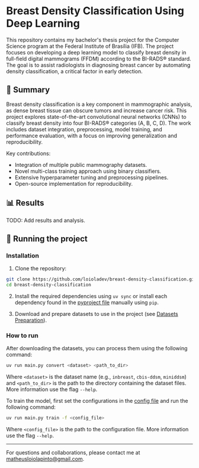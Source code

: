 # Breast Density Classification Using Deep Learning

This repository contains my bachelor's thesis project for the Computer Science program at the Federal Institute of Brasília (IFB). The project focuses on developing a deep learning model to classify breast density in full-field digital mammograms (FFDM) according to the BI-RADS® standard. The goal is to assist radiologists in diagnosing breast cancer by automating density classification, a critical factor in early detection.

## 📖 Summary

Breast density classification is a key component in mammographic analysis, as dense breast tissue can obscure tumors and increase cancer risk. This project explores state-of-the-art convolutional neural networks (CNNs) to classify breast density into four BI-RADS® categories (A, B, C, D). The work includes dataset integration, preprocessing, model training, and performance evaluation, with a focus on improving generalization and reproducibility.

Key contributions:
- Integration of multiple public mammography datasets.
- Novel multi-class training approach using binary classifiers.
- Extensive hyperparameter tuning and preprocessing pipelines.
- Open-source implementation for reproducibility.

## 📊 Results 

TODO: Add results and analysis.

## 🚀 Running the project

### Installation

1. Clone the repository:

```bash
git clone https://github.com/loioladev/breast-density-classification.git  
cd breast-density-classification  
```

2. Install the required dependencies using `uv sync` or install each dependency found in the [pyproject file](./pyproject.toml) manually using `pip`.

3. Download and prepare datasets to use in the project (see [Datasets Preparation](./src/datasets/README.md)).

### How to run

After downloading the datasets, you can process them using the following command:

```bash
uv run main.py convert <dataset> <path_to_dir>
```

Where `<dataset>` is the dataset name (e.g., `inbreast`, `cbis-ddsm`, `miniddsm`) and `<path_to_dir>` is the path to the directory containing the dataset files. More information use the flag `--help`.

To train the model, first set the configurations in the [config file](./src/configs/config.yaml) and run the following command:

```bash
uv run main.py train -f <config_file>
```

Where `<config_file>` is the path to the configuration file. More information use the flag `--help`.

---

For questions and collaborations, please contact me at matheusloiolapinto@gmail.com.
